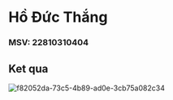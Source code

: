 # Hồ Đức Thắng
### MSV: 22810310404
## Ket qua

![f82052da-73c5-4b89-ad0e-3cb75a082c34](https://github.com/user-attachments/assets/0709fac0-8e57-4c7d-b837-c2e9fd698070)
